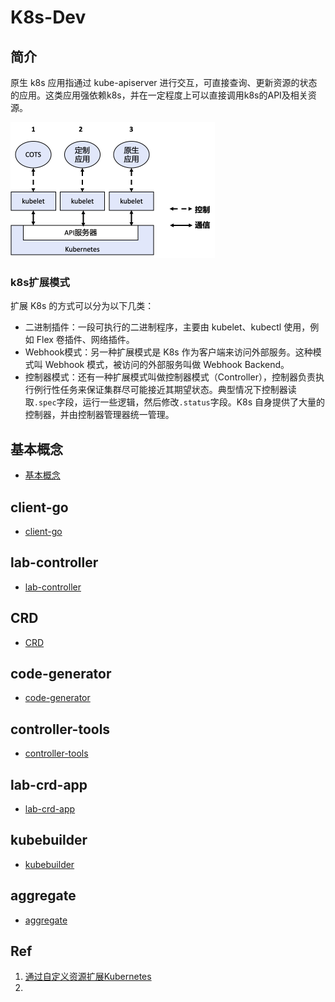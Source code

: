# K8s-Dev

## 简介

原生 k8s 应用指通过 kube-apiserver 进行交互，可直接查询、更新资源的状态的应用。这类应用强依赖k8s，并在一定程度上可以直接调用k8s的API及相关资源。

<img src="figures/image-20220725092124197.png" alt="image-20220725092124197" style="zoom:50%;" />

### k8s扩展模式

扩展 K8s 的方式可以分为以下几类：

- 二进制插件：一段可执行的二进制程序，主要由 kubelet、kubectl 使用，例如 Flex 卷插件、网络插件。
- Webhook模式：另一种扩展模式是 K8s 作为客户端来访问外部服务。这种模式叫 Webhook 模式，被访问的外部服务叫做 Webhook Backend。
- 控制器模式：还有一种扩展模式叫做控制器模式（Controller），控制器负责执行例行性任务来保证集群尽可能接近其期望状态。典型情况下控制器读取`.spec`字段，运行一些逻辑，然后修改`.status`字段。K8s 自身提供了大量的控制器，并由控制器管理器统一管理。

## 基本概念

- [基本概念](10_concepts/README.md)


## client-go

- [client-go](20_client-go/README.md)

## lab-controller

- [lab-controller](30_controller/README.md)

## CRD

- [CRD](40_crd/README.md)

## code-generator

- [code-generator](45_code-generator/README.md)

## controller-tools

- [controller-tools](48_controller-tools/README.md)


## lab-crd-app

- [lab-crd-app](55_lab-crd-app/README.md)

## kubebuilder

- [kubebuilder](70_kubebuilder/README.md)

## aggregate

- [aggregate](80_aggregate-api/README.md)

## Ref

1. [通过自定义资源扩展Kubernetes](https://blog.gmem.cc/crd)
2. 
